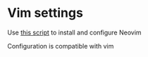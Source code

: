 # Vim settings

Use [this script](../scripts/install_vim.sh) to install and configure Neovim

Configuration is compatible with vim
